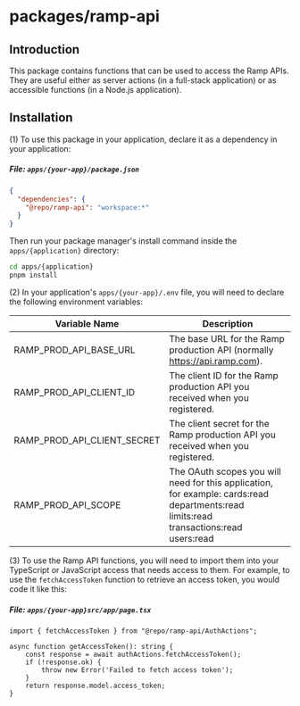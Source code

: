 # packages/ramp-api

## Introduction

This package contains functions that can be used to access the Ramp APIs.
They are useful either as server actions (in a full-stack application) or
as accessible functions (in a Node.js application).

## Installation

(1) To use this package in your application, declare it as a dependency
in your application:

##### File:  `apps/{your-app}/package.json`
```json
{
  "dependencies": {
    "@repo/ramp-api": "workspace:*"
  }
}
```

Then run your package manager's install command inside the `apps/{application}` directory:

```bash
cd apps/{application}
pnpm install
```

(2) In your application's `apps/{your-app}/.env` file, you will need to declare the
following environment variables:

| Variable Name              | Description                                                                 |
|-----------------------------|-----------------------------------------------------------------------------|
| RAMP_PROD_API_BASE_URL      | The base URL for the Ramp production API (normally https://api.ramp.com).   |
| RAMP_PROD_API_CLIENT_ID     | The client ID for the Ramp production API you received when you registered. |
| RAMP_PROD_API_CLIENT_SECRET | The client secret for the Ramp production API you received when you registered. |
| RAMP_PROD_API_SCOPE         | The OAuth scopes you will need for this application, for example:  cards:read departments:read limits:read transactions:read users:read |

(3) To use the Ramp API functions, you will need to import them into your TypeScript
or JavaScript access that needs access to them.  For example, to use the `fetchAccessToken`
function to retrieve an access token, you would code it like this:

##### File:  `apps/{your-app}src/app/page.tsx`
```tsx
import { fetchAccessToken } from "@repo/ramp-api/AuthActions";

async function getAccessToken(): string {
    const response = await authActions.fetchAccessToken();
    if (!response.ok) {
        throw new Error('Failed to fetch access token');
    }
    return response.model.access_token;
}
```
